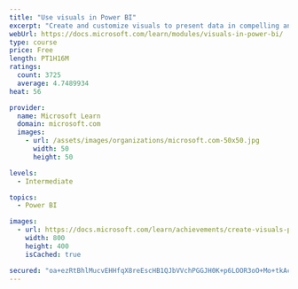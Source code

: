 ```yaml
---
title: "Use visuals in Power BI"
excerpt: "Create and customize visuals to present data in compelling and insightful ways."
webUrl: https://docs.microsoft.com/learn/modules/visuals-in-power-bi/
type: course
price: Free
length: PT1H16M
ratings:
  count: 3725
  average: 4.7489934
heat: 56

provider:
  name: Microsoft Learn
  domain: microsoft.com
  images:
    - url: /assets/images/organizations/microsoft.com-50x50.jpg
      width: 50
      height: 50

levels:
  - Intermediate

topics:
  - Power BI

images:
  - url: https://docs.microsoft.com/learn/achievements/create-visuals-power-bi-desktop-social.png
    width: 800
    height: 400
    isCached: true

secured: "oa+ezRtBhlMucvEHHfqX8reEscHB1QJbVVchPGGJH0K+p6LOOR3oO+Mo+tkAcVOaaBqdiB14LnvbkVDJxt53g4JUD8gkpOCrjmsFAm5m1XR/zWUIB96UnUa666zDvmz80PKPZcO7k3pP8X6FOHQp9gV7dJzn62LSEAgWLJU5IK0gWF6/bc+cEaVBVY4EUM1NLkAv2OZUs0s9hxZPgLpXaqVvjw8MbUZM1bYpDotypKIcw7Nv659pKubFDLBQ09xGaMTbTBHiBHwQzCoFXgyHakaJmzkrFxjBAg6i6CAUyeJx0r2txzOXAFGnmWpZ34ZFz3hA5TcVpu/sIZTYQdOGP4wm8ifHJYJyxAxHDy69y/fY+D/54ran0PK0oMZG8JMw9jlgMSa0CSF5t6+yktCsUR/m08FEkVeDTFDBmi2SvJc=;HeNbNRmZj5O6BV2pc4OwLQ=="
---
```


